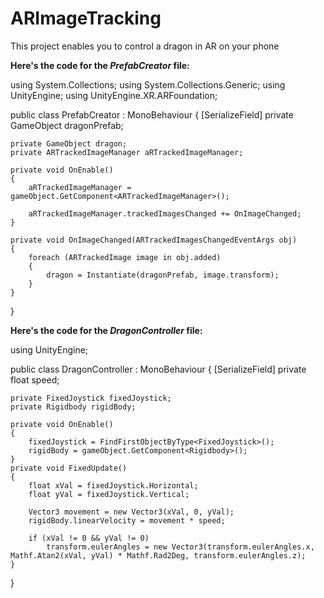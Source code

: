 # ARImageTracking
This project enables you to control a dragon in AR on your phone

**Here's the code for the _PrefabCreator_ file:**

using System.Collections;
using System.Collections.Generic;
using UnityEngine;
using UnityEngine.XR.ARFoundation;

public class PrefabCreator : MonoBehaviour
{
    [SerializeField] private GameObject dragonPrefab;

    private GameObject dragon;
    private ARTrackedImageManager aRTrackedImageManager;

    private void OnEnable()
    {
        aRTrackedImageManager = gameObject.GetComponent<ARTrackedImageManager>();

        aRTrackedImageManager.trackedImagesChanged += OnImageChanged;
    }

    private void OnImageChanged(ARTrackedImagesChangedEventArgs obj)
    {
        foreach (ARTrackedImage image in obj.added)
        {
            dragon = Instantiate(dragonPrefab, image.transform);
        }
    }
}


**Here's the code for the _DragonController_ file:**

using UnityEngine;

public class DragonController : MonoBehaviour
{
    [SerializeField] private float speed;

    private FixedJoystick fixedJoystick;
    private Rigidbody rigidBody;

    private void OnEnable()
    {
        fixedJoystick = FindFirstObjectByType<FixedJoystick>();
        rigidBody = gameObject.GetComponent<Rigidbody>();
    }
    private void FixedUpdate()
    {
        float xVal = fixedJoystick.Horizontal;
        float yVal = fixedJoystick.Vertical;

        Vector3 movement = new Vector3(xVal, 0, yVal);
        rigidBody.linearVelocity = movement * speed;

        if (xVal != 0 && yVal != 0)
            transform.eulerAngles = new Vector3(transform.eulerAngles.x, Mathf.Atan2(xVal, yVal) * Mathf.Rad2Deg, transform.eulerAngles.z);
    }
}
